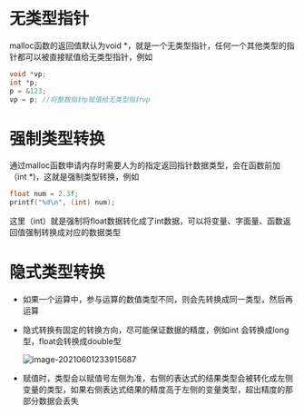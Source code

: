 # 无类型指针

malloc函数的返回值默认为void *，就是一个无类型指针，任何一个其他类型的指针都可以被直接赋值给无类型指针，例如

```c
void *vp;
int *p;
p = &123;
vp = p; //将整数指针p赋值给无类型指针vp
```



# 强制类型转换

通过malloc函数申请内存时需要人为的指定返回指针数据类型，会在函数前加（int *)，这就是强制类型转换，例如

```c
float num = 2.3f;
printf("%d\n", (int) num);
```

这里（int）就是强制将float数据转化成了int数据，可以将变量、字面量、函数返回值强制转换成对应的数据类型



# 隐式类型转换

- 如果一个运算中，参与运算的数值类型不同，则会先转换成同一类型，然后再运算

- 隐式转换有固定的转换方向，尽可能保证数据的精度，例如int 会转换成long型，float会转换成double型

  ![image-20210601233915687](C:\Users\m1874\AppData\Roaming\Typora\typora-user-images\image-20210601233915687.png)

- 赋值时，类型会以赋值号左侧为准，右侧的表达式的结果类型会被转化成左侧变量的类型，如果右侧表达式结果的精度高于左侧的变量类型，超出精度的那部分数据会丢失

